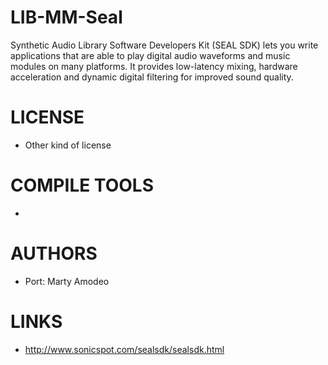 LIB-MM-Seal
===========

Synthetic Audio Library Software Developers Kit (SEAL SDK) lets you write applications that are able to play digital audio waveforms and music modules on many platforms. It provides low-latency mixing, hardware acceleration and dynamic digital filtering for improved sound quality.

LICENSE
===============
* Other kind of license

COMPILE TOOLS
===============
* 

AUTHORS
===============
* Port: Marty Amodeo

LINKS
===============
* http://www.sonicspot.com/sealsdk/sealsdk.html
